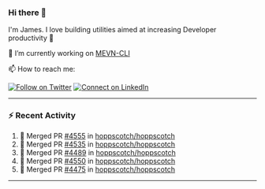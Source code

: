 ### Hi there 👋

I'm James. I love building utilities aimed at increasing Developer productivity :raised_hands: 

🔭 I’m currently working on [MEVN-CLI](https://github.com/madlabsinc/mevn-cli)

📫 How to reach me:

[![Follow on Twitter](https://img.shields.io/badge/--twitter?label=Twitter&logo=Twitter&style=social)](https://twitter.com/james_madhacks) [![Connect on LinkedIn](https://img.shields.io/badge/--linkedin?label=LinkedIn&logo=LinkedIn&style=social)](https://www.linkedin.com/in/jamesgeorge007)

---

### :zap: Recent Activity

<!--START_SECTION:activity-->
1. 🎉 Merged PR [#4555](https://github.com/hoppscotch/hoppscotch/pull/4555) in [hoppscotch/hoppscotch](https://github.com/hoppscotch/hoppscotch)
2. 🎉 Merged PR [#4535](https://github.com/hoppscotch/hoppscotch/pull/4535) in [hoppscotch/hoppscotch](https://github.com/hoppscotch/hoppscotch)
3. 🎉 Merged PR [#4489](https://github.com/hoppscotch/hoppscotch/pull/4489) in [hoppscotch/hoppscotch](https://github.com/hoppscotch/hoppscotch)
4. 🎉 Merged PR [#4550](https://github.com/hoppscotch/hoppscotch/pull/4550) in [hoppscotch/hoppscotch](https://github.com/hoppscotch/hoppscotch)
5. 🎉 Merged PR [#4475](https://github.com/hoppscotch/hoppscotch/pull/4475) in [hoppscotch/hoppscotch](https://github.com/hoppscotch/hoppscotch)
<!--END_SECTION:activity-->

---

<!--
**jamesgeorge007/jamesgeorge007** is a ✨ _special_ ✨ repository because its `README.md` (this file) appears on your GitHub profile.

Here are some ideas to get you started:

- 🌱 I’m currently learning ...
- 👯 I’m looking to collaborate on ...
- 🤔 I’m looking for help with ...
- 💬 Ask me about ...
- 😄 Pronouns: ...
- ⚡ Fun fact: ...
-->
